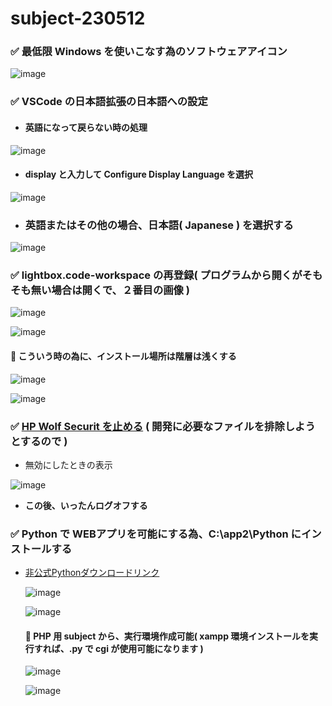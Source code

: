 # subject-230512 

### ✅ 最低限 Windows を使いこなす為のソフトウェアアイコン
![image](https://github.com/winofsql/subject-230512/assets/1501327/c4b08d5c-8210-4104-9a2c-34ba0796cc92)


### ✅ VSCode の日本語拡張の日本語への設定
  - #### 英語になって戻らない時の処理

  ![image](https://github.com/winofsql/subject-230512/assets/1501327/1d918235-2cf9-40d0-b263-46bca9b2fc52)

  - #### display と入力して Configure Display Language を選択

  ![image](https://github.com/winofsql/subject-230512/assets/1501327/3f31e9db-4348-4840-8d7c-d460c9943561)

  - ### 英語またはその他の場合、日本語( Japanese ) を選択する

  ![image](https://github.com/winofsql/subject-230512/assets/1501327/51f5467b-f5c4-4adf-8a1c-730e8bd6f18c)

### ✅ lightbox.code-workspace の再登録( プログラムから開くがそもそも無い場合は開くで、２番目の画像 )
![image](https://github.com/winofsql/subject-230512/assets/1501327/fe5239a3-b4b5-4b1a-9c36-645eca88b8eb)

![image](https://github.com/winofsql/subject-230512/assets/1501327/6751f22b-410a-40af-8d4c-bb63e8512c80)

#### 🔴 こういう時の為に、インストール場所は階層は浅くする
![image](https://github.com/winofsql/subject-230512/assets/1501327/ca563090-9f0b-474b-aec4-f23f0ad28b4a)

![image](https://github.com/winofsql/subject-230512/assets/1501327/988b721f-3d8f-4914-95a0-05fc90e0c851)

### ✅ [HP Wolf Securit を止める](https://jp.ext.hp.com/v-ivr/common/software/faq/06/) ( 開発に必要なファイルを排除しようとするので  )

  - 無効にしたときの表示

  ![image](https://github.com/winofsql/subject-230512/assets/1501327/f1935663-677e-4b94-823b-0f820dc06599)

  - **この後、いったんログオフする**

### ✅ Python で WEBアプリを可能にする為、C:\app2\Python にインストールする

- [非公式Pythonダウンロードリンク](https://pythonlinks.python.jp/ja/index.html)

  ![image](https://github.com/winofsql/subject-230512/assets/1501327/bb99d54b-2f3d-4d45-8254-bd5b6685f900)
  
  ![image](https://github.com/winofsql/subject-230512/assets/1501327/d1301995-92b9-4a5f-bd00-048a1f171609)
  
  #### 🔴 PHP 用 subject から、実行環境作成可能( xampp 環境インストールを実行すれば、.py で cgi が使用可能になります )
  
  ![image](https://github.com/winofsql/subject-230512/assets/1501327/a90b0d62-d510-48d3-9bf3-7a72f2ec0af9)

  ![image](https://github.com/winofsql/subject-230512/assets/1501327/6198cdd6-3871-49a5-912a-c9b1d9b809a8)
